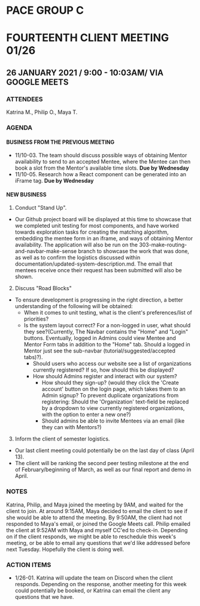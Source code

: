 # PACE GROUP C

# FOURTEENTH CLIENT MEETING 01/26

## 26 JANUARY 2021 / 9:00 - 10:03AM/ VIA GOOGLE MEETS

### ATTENDEES

Katrina M., Philip O., Maya T.

### AGENDA

#### BUSINESS FROM THE PREVIOUS MEETING

- 11/10-03. The team should discuss possible ways of obtaining Mentor availability to send to an accepted Mentee, where the Mentee can then book a slot from the Mentor's available time slots. **Due by Wednesday**
- 11/10-05. Research how a React component can be generated into an iFrame tag. **Due by Wednesday**

#### NEW BUSINESS

1. Conduct "Stand Up".

- Our Github project board will be displayed at this time to showcase that we completed unit testing for most components, and have worked towards exploration tasks for creating the matching algorithm, embedding the mentee form in an iframe, and ways of obtaining Mentor availability. The application will also be run on the 303-make-routing-and-navbar-make-sense branch to showcase the work that was done, as well as to confirm the logistics discussed within documentation/updated-system-description.md. The email that mentees receive once their request has been submitted will also be shown.

2. Discuss "Road Blocks"

- To ensure development is progressing in the right direction, a better understanding of the following will be obtained:
  - When it comes to unit testing, what is the client's preferences/list of priorities?
  - Is the system layout correct? For a non-logged in user, what should they see?(Currently, The Navbar contains the "Home" and "Login" buttons. Eventually, logged in Admins could view Mentee and Mentor Form tabs in addition to the "Home" tab. Should a logged in Mentor just see the sub-navbar (tutorial/suggested/accepted tabs)?).
    - Should users who access our website see a list of organizations currently registered? If so, how should this be displayed?
    - How should Admins register and interact with our system?
      - How should they sign-up? (would they click the 'Create account' button on the login page, which takes them to an Admin signup? To prevent duplicate organizations from registering: Should the 'Organization' text-field be replaced by a dropdown to view currently registered organizations, with the option to enter a new one?)
      - Should admins be able to invite Mentees via an email (like they can with Mentors?)

3. Inform the client of semester logistics.

- Our last client meeting could potentially be on the last day of class (April 13).
- The client will be ranking the second peer testing milestone at the end of February/beginning of March, as well as our final report and demo in April.

### NOTES

Katrina, Philip, and Maya joined the meeting by 9AM, and waited for the client to join. At around 9:15AM, Maya decided to email the client to see if she would be able to attend the meeting. By 9:50AM, the client had not responded to Maya's email, or joined the Google Meets call. Philip emailed the client at 9:52AM with Maya and myself CC'ed to check-in. Depending on if the client responds, we might be able to reschedule this week's meeting, or be able to email any questions that we'd like addressed before next Tuesday. Hopefully the client is doing well.

### ACTION ITEMS

- 1/26-01. Katrina will update the team on Discord when the client responds. Depending on the response, another meeting for this week could potentially be booked, or Katrina can email the client any questions that we have.

